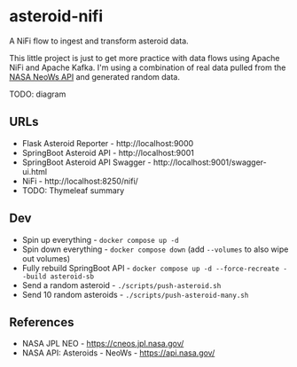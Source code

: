 # asteroid-nifi

A NiFi flow to ingest and transform asteroid data.

This little project is just to get more practice with data flows using Apache NiFi and Apache Kafka.
I'm using a combination of real data pulled from the [NASA NeoWs API](https://api.nasa.gov/) and generated random data.

TODO: diagram

## URLs

- Flask Asteroid Reporter - http://localhost:9000
- SpringBoot Asteroid API - http://localhost:9001
- SpringBoot Asteroid API Swagger - http://localhost:9001/swagger-ui.html
- NiFi - http://localhost:8250/nifi/
- TODO: Thymeleaf summary

## Dev

- Spin up everything - `docker compose up -d`
- Spin down everything - `docker compose down` (add `--volumes` to also wipe out volumes)
- Fully rebuild SpringBoot API - `docker compose up -d --force-recreate --build asteroid-sb`
- Send a random asteroid - `./scripts/push-asteroid.sh`
- Send 10 random asteroids - `./scripts/push-asteroid-many.sh`

## References

- NASA JPL NEO - https://cneos.jpl.nasa.gov/
- NASA API: Asteroids - NeoWs - https://api.nasa.gov/
